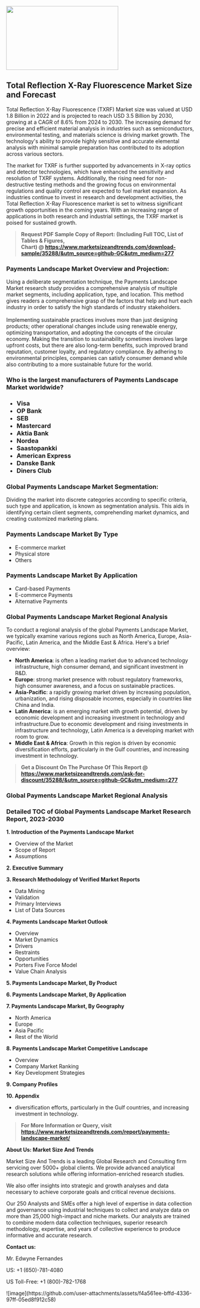 <p><img class="alignnone size-medium wp-image-20088" src="https://ffe5etoiles.com/wp-content/uploads/2024/12/MST1-300x171.png" alt="" width="300" height="171" /></p><h2>Total Reflection X-Ray Fluorescence Market Size and Forecast</h2><p>Total Reflection X-Ray Fluorescence (TXRF) Market size was valued at USD 1.8 Billion in 2022 and is projected to reach USD 3.5 Billion by 2030, growing at a CAGR of 8.6% from 2024 to 2030. The increasing demand for precise and efficient material analysis in industries such as semiconductors, environmental testing, and materials science is driving market growth. The technology's ability to provide highly sensitive and accurate elemental analysis with minimal sample preparation has contributed to its adoption across various sectors.</p><p>The market for TXRF is further supported by advancements in X-ray optics and detector technologies, which have enhanced the sensitivity and resolution of TXRF systems. Additionally, the rising need for non-destructive testing methods and the growing focus on environmental regulations and quality control are expected to fuel market expansion. As industries continue to invest in research and development activities, the Total Reflection X-Ray Fluorescence market is set to witness significant growth opportunities in the coming years. With an increasing range of applications in both research and industrial settings, the TXRF market is poised for sustained growth.</p></p><blockquote id="" class=""><strong>Request PDF Sample Copy of Report: (Including Full TOC, List of Tables &amp; Figures, Chart)&nbsp;@&nbsp;<strong><a href="https://www.marketsizeandtrends.com/download-sample/35288/&utm_source=github-GC&utm_medium=277" target="_blank">https://www.marketsizeandtrends.com/download-sample/35288/&utm_source=github-GC&utm_medium=277</a></strong></strong></blockquote><h3 id="" class="">Payments Landscape Market&nbsp;Overview and Projection:</h3><p id="" class="">Using a deliberate segmentation technique, the Payments Landscape Market research study provides a comprehensive analysis of multiple market segments, including application, type, and location. This method gives readers a comprehensive grasp of the factors that help and hurt each industry in order to satisfy the high standards of industry stakeholders. <br /> <br />Implementing sustainable practices involves more than just designing products; other operational changes include using renewable energy, optimizing transportation, and adopting the concepts of the circular economy. Making the transition to sustainability sometimes involves large upfront costs, but there are also long-term benefits, such improved brand reputation, customer loyalty, and regulatory compliance. By adhering to environmental principles, companies can satisfy consumer demand while also contributing to a more sustainable future for the world.</p><h3 id="" class="">Who is the largest manufacturers of&nbsp;Payments Landscape Market worldwide?</h3><h3 class=""><p><ul><li>Visa </li><li> OP Bank </li><li> SEB </li><li> Mastercard </li><li> Aktia Bank </li><li> Nordea </li><li> Saastopankki </li><li> American Express </li><li> Danske Bank </li><li> Diners Club</li></ul></p></h3><h3 id="" class="">Global&nbsp;Payments Landscape Market Segmentation:</h3><p id="" class="">Dividing the market into discrete categories according to specific criteria, such type and application, is known as segmentation analysis. This aids in identifying certain client segments, comprehending market dynamics, and creating customized marketing plans.</p><h3 id="" class="">Payments Landscape Market&nbsp;By Type</h3><p><p><ul><li>E-commerce market </li><li> Physical store </li><li> Others</p></li></ul></p></p><h3 id="" class="">Payments Landscape Market&nbsp;By Application</h3><p class=""><p><ul><li>Card-based Payments </li><li> E-commerce Payments </li><li> Alternative Payments</li></ul></p></p><h3 id="" class="">Global Payments Landscape Market Regional Analysis</h3><p id="" class="">To conduct a regional analysis of the global Payments Landscape Market, we typically examine various regions such as North America, Europe, Asia-Pacific, Latin America, and the Middle East &amp; Africa. Here's a brief overview:</p><ul><li><strong>North America</strong>: is often a leading market due to advanced technology infrastructure, high consumer demand, and significant investment in R&amp;D.</li><li><strong>Europe</strong>: strong market presence with robust regulatory frameworks, high consumer awareness, and a focus on sustainable practices.</li><li><strong>Asia-Pacific</strong>: a rapidly growing market driven by increasing population, urbanization, and rising disposable incomes, especially in countries like China and India.</li><li><strong>Latin America</strong>: is an emerging market with growth potential, driven by economic development and increasing investment in technology and infrastructure.Due to economic development and rising investments in infrastructure and technology, Latin America is a developing market with room to grow.</li><li><strong>Middle East &amp; Africa</strong>: Growth in this region is driven by economic diversification efforts, particularly in the Gulf countries, and increasing investment in technology.</li></ul><blockquote id="" class=""><strong>Get a Discount On The Purchase Of This Report @ <strong><a href="https://www.marketsizeandtrends.com/ask-for-discount/35288/&utm_source=github-GC&utm_medium=277" target="_blank">https://www.marketsizeandtrends.com/ask-for-discount/35288/&utm_source=github-GC&utm_medium=277</a></strong></strong></blockquote><h3 id="" class="">Global Payments Landscape Market Regional Analysis</h3><h3 id="" class="">Detailed TOC of Global Payments Landscape Market Research Report, 2023-2030</h3><p id="" class=""><strong>1. Introduction of the Payments Landscape Market</strong></p><ul><li>Overview of the Market</li><li>Scope of Report</li><li>Assumptions</li></ul><p id="" class=""><strong>2. Executive Summary</strong></p><p id="" class=""><strong>3. Research Methodology of Verified Market Reports</strong></p><ul><li>Data Mining</li><li>Validation</li><li>Primary Interviews</li><li>List of Data Sources</li></ul><p id="" class=""><strong>4. Payments Landscape Market Outlook</strong></p><ul><li>Overview</li><li>Market Dynamics</li><li>Drivers</li><li>Restraints</li><li>Opportunities</li><li>Porters Five Force Model</li><li>Value Chain Analysis</li></ul><p id="" class=""><strong>5. Payments Landscape Market, By Product</strong></p><p id="" class=""><strong>6. Payments Landscape Market, By Application</strong></p><p id="" class=""><strong>7. Payments Landscape Market, By Geography</strong></p><ul><li>North America</li><li>Europe</li><li>Asia Pacific</li><li>Rest of the World</li></ul><p id="" class=""><strong>8. Payments Landscape Market Competitive Landscape</strong></p><ul><li>Overview</li><li>Company Market Ranking</li><li>Key Development Strategies</li></ul><p id="" class=""><strong>9. Company Profiles</strong></p><p id="" class=""><strong>10. Appendix</strong></p><ul><li>diversification efforts, particularly in the Gulf countries, and increasing investment in technology.</li></ul><blockquote id="" class=""><strong>For More Information or Query, visit <strong><strong><a href="https://www.marketsizeandtrends.com/report/payments-landscape-market/" target="_blank">https://www.marketsizeandtrends.com/report/payments-landscape-market/</a></strong></strong></strong></blockquote><p id="" class=""><strong>About Us: Market Size And Trends</strong></p><p id="" class="">Market Size And Trends is a leading Global Research and Consulting firm servicing over 5000+ global clients. We provide advanced analytical research solutions while offering information-enriched research studies.</p><p id="" class="">We also offer insights into strategic and growth analyses and data necessary to achieve corporate goals and critical revenue decisions.</p><p id="" class="">Our 250 Analysts and SMEs offer a high level of expertise in data collection and governance using industrial techniques to collect and analyze data on more than 25,000 high-impact and niche markets. Our analysts are trained to combine modern data collection techniques, superior research methodology, expertise, and years of collective experience to produce informative and accurate research.</p><p id="" class=""><strong>Contact us:</strong></p><p id="" class="">Mr. Edwyne Fernandes</p><p id="" class="">US: +1 (650)-781-4080</p><p id="" class="">US Toll-Free: +1 (800)-782-1768</p>
![image](https://github.com/user-attachments/assets/f4a561ee-bffd-4336-97ff-05ed8f912c58)
